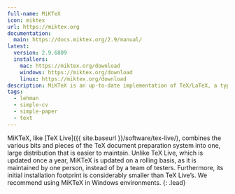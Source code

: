 ```yaml
---
full-name: MiKTeX
icon: miktex
url: https://miktex.org
documentation:
  main: https://docs.miktex.org/2.9/manual/
latest:
  version: 2.9.6809
  installers:
    mac: https://miktex.org/download
    windows: https://miktex.org/download
    linux: https://miktex.org/download
description: MiKTeX is an up-to-date implementation of TeX/LaTeX, a typesetting system intended for the creation of beautiful books.
tags:
  - lehman
  - simple-cv
  - simple-paper
  - text
---
```


MiKTeX, like [TeX Live]({{ site.baseurl }}/software/tex-live/), combines the various bits and pieces of
the TeX document preparation system into one, large distribution that is
easier to maintain. Unlike TeX Live, which is updated once a year, MiKTeX is
updated on a rolling basis, as it is maintained by one person, instead of by a
team of testers. Furthermore, its initial installation footprint is
considerably smaller than TeX Live’s. We recommend using MiKTeX in Windows
environments.
{: .lead}
